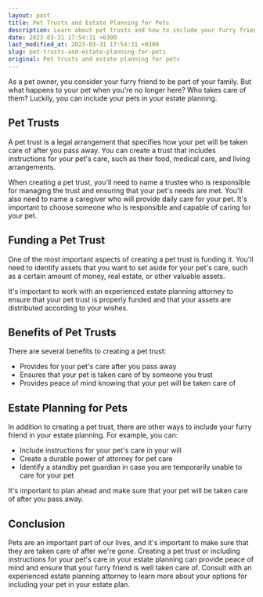 ```yaml
---
layout: post
title: Pet Trusts and Estate Planning for Pets
description: Learn about pet trusts and how to include your furry friends in your estate planning.
date: 2023-03-31 17:54:31 +0300
last_modified_at: 2023-03-31 17:54:31 +0300
slug: pet-trusts-and-estate-planning-for-pets
original: Pet trusts and estate planning for pets
---
```


As a pet owner, you consider your furry friend to be part of your family. But what happens to your pet when you're no longer here? Who takes care of them? Luckily, you can include your pets in your estate planning.

## Pet Trusts

A pet trust is a legal arrangement that specifies how your pet will be taken care of after you pass away. You can create a trust that includes instructions for your pet's care, such as their food, medical care, and living arrangements.

When creating a pet trust, you'll need to name a trustee who is responsible for managing the trust and ensuring that your pet's needs are met. You'll also need to name a caregiver who will provide daily care for your pet. It's important to choose someone who is responsible and capable of caring for your pet.

## Funding a Pet Trust

One of the most important aspects of creating a pet trust is funding it. You'll need to identify assets that you want to set aside for your pet's care, such as a certain amount of money, real estate, or other valuable assets.

It's important to work with an experienced estate planning attorney to ensure that your pet trust is properly funded and that your assets are distributed according to your wishes.

## Benefits of Pet Trusts

There are several benefits to creating a pet trust:

* Provides for your pet's care after you pass away
* Ensures that your pet is taken care of by someone you trust
* Provides peace of mind knowing that your pet will be taken care of

## Estate Planning for Pets

In addition to creating a pet trust, there are other ways to include your furry friend in your estate planning. For example, you can:

* Include instructions for your pet's care in your will
* Create a durable power of attorney for pet care
* Identify a standby pet guardian in case you are temporarily unable to care for your pet

It's important to plan ahead and make sure that your pet will be taken care of after you pass away.

## Conclusion

Pets are an important part of our lives, and it's important to make sure that they are taken care of after we're gone. Creating a pet trust or including instructions for your pet's care in your estate planning can provide peace of mind and ensure that your furry friend is well taken care of. Consult with an experienced estate planning attorney to learn more about your options for including your pet in your estate plan.